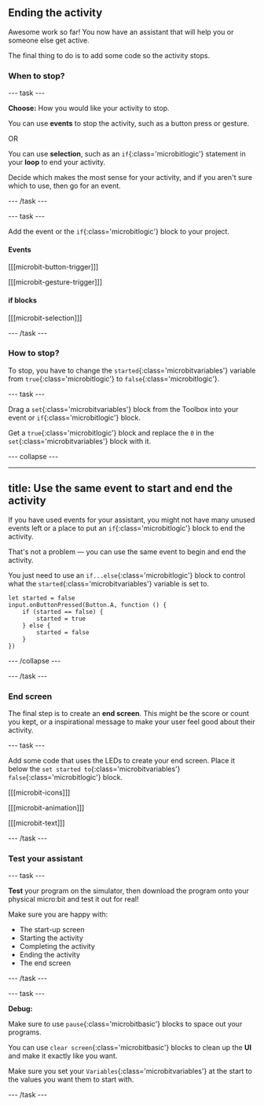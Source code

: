 ## Ending the activity

Awesome work so far! You now have an assistant that will help you or someone else get active.

The final thing to do is to add some code so the activity stops.

### When to stop?

\--- task ---

**Choose:** How you would like your activity to stop.

You can use **events** to stop the activity, such as a button press or gesture.

OR

You can use **selection**, such as an `if`{:class='microbitlogic'} statement in your **loop** to end your activity.

Decide which makes the most sense for your activity, and if you aren't sure which to use, then go for an event.

\--- /task ---

\--- task ---

Add the event or the `if`{:class='microbitlogic'} block to your project.

#### Events

[[[microbit-button-trigger]]]

[[[microbit-gesture-trigger]]]

#### if blocks

[[[microbit-selection]]]

\--- /task ---

### How to stop?

To stop, you have to change the `started`{:class='microbitvariables'} variable from `true`{:class='microbitlogic'} to `false`{:class='microbitlogic'}.

\--- task ---

Drag a `set`{:class='microbitvariables'} block from the Toolbox into your event or `if`{:class='microbitlogic'} block.

Get a `true`{:class='microbitlogic'} block and replace the `0` in the `set`{:class='microbitvariables'} block with it.

\--- collapse ---

***

## title: Use the same event to start and end the activity

If you have used events for your assistant, you might not have many unused events left or a place to put an `if`{:class='microbitlogic'} block to end the activity.

That's not a problem — you can use the same event to begin and end the activity.

You just need to use an `if...else`{:class='microbitlogic'} block to control what the `started`{:class='microbitvariables'} variable is set to.

```microbit
let started = false
input.onButtonPressed(Button.A, function () {
    if (started == false) {
        started = true
    } else {
        started = false
    }
})
```

\--- /collapse ---

\--- /task ---

### End screen

The final step is to create an **end screen**. This might be the score or count you kept, or a inspirational message to make your user feel good about their activity.

\--- task ---

Add some code that uses the LEDs to create your end screen. Place it below the `set started to`{:class='microbitvariables'} `false`{:class='microbitlogic'} block.

[[[microbit-icons]]]

[[[microbit-animation]]]

[[[microbit-text]]]

\--- /task ---

### Test your assistant

\--- task ---

**Test** your program on the simulator, then download the program onto your physical micro:bit and test it out for real!

Make sure you are happy with:

- The start-up screen
- Starting the activity
- Completing the activity
- Ending the activity
- The end screen

\--- /task ---

\--- task ---

**Debug:**

Make sure to use `pause`{:class='microbitbasic'} blocks to space out your programs.

You can use `clear screen`{:class='microbitbasic'} blocks to clean up the **UI** and make it exactly like you want.

Make sure you set your `Variables`{:class='microbitvariables'} at the start to the values you want them to start with.

\--- /task ---
